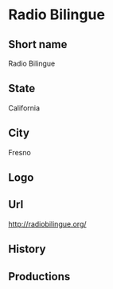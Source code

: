 # Radio Bilingue

## Short name

Radio Bilingue

## State

California

## City

Fresno

## Logo



## Url

http://radiobilingue.org/

## History



## Productions


